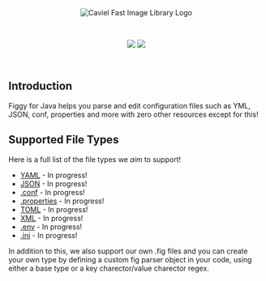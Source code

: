<br>
<br>
<p align="center"><img title="Caviel Fast Image Library Logo" src="https://i.imgur.com/IgQKtS4.png"></p>
<br>
<p align="center">
<img src="https://badge.fury.io/gh/caviel%2Ffiggy.svg">
<img src="https://travis-ci.com/Caviel/Figgy.svg?branch=master">
</p>
<br>

## Introduction

Figgy for Java helps you parse and edit configuration files such as YML, JSON, conf, properties and more with zero other resources except for this!

## Supported File Types
Here is a full list of the file types we *aim* to support!

* [YAML](https://yaml.org) - In progress!
* [JSON](https://www.json.org/json-en.html) - In progress!
* [.conf](https://conf.splunk.com/) - In progress!
* [.properties](https://docs.oracle.com/cd/E23095_01/Platform.93/ATGProgGuide/html/s0204propertiesfileformat01.html) - In progress!
* [TOML](https://toml.io/en/) - In progress!
* [XML](http://www.xml.org/) - In progress!
* [.env](https://www.ibm.com/support/knowledgecenter/ssw_aix_72/osmanagement/env_file.html#:~:text=%3D%24HOME%2F.env-,The%20.,your%20individual%20working%20environment%20variables.&text=env%20file%20contains%20the%20individual,env%20file.) - In progress!
* [.ini](https://en.wikipedia.org/wiki/INI_file) - In progress!

In addition to this, we also support our own .fig files and you can create your own type by defining a custom fig parser object in your code, using either a base type or a key charector/value charector regex.
